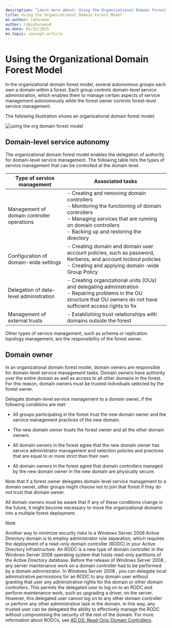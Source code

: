 ```yaml
---
description: "Learn more about: Using the Organizational Domain Forest Model"
title: Using the Organizational Domain Forest Model
ms.author: roharwoo
author: robinharwood
ms.date: 05/12/2025
ms.topic: concept-article
---
```


# Using the Organizational Domain Forest Model

In the organizational domain forest model, several autonomous groups each own a domain within a forest. Each group controls domain-level service administration, which enables them to manage certain aspects of service management autonomously while the forest owner controls forest-level service management.

The following illustration shows an organizational domain forest model.

![using the org domain forest model](../../media/Using-the-Organizational-Domain-Forest-Model/c50a3c6a-b0e4-43ec-ad62-f05d05f0bbd2.gif)

## Domain-level service autonomy

The organizational domain forest model enables the delegation of authority for domain-level service management. The following table lists the types of service management that can be controlled at the domain level.

| Type of service management | Associated tasks |
| -------------------------- |----------------- |
| Management of domain controller operations    | - Creating and removing domain controllers<br />- Monitoring the functioning of domain controllers<br />- Managing services that are running on domain controllers<br />- Backing up and restoring the directory |
| Configuration of domain-wide settings         | - Creating domain and domain user account policies, such as password, Kerberos, and account lockout policies<br />- Creating and applying domain-wide Group Policy |
| Delegation of data-level administration       | - Creating organizational units (OUs) and delegating administration<br />- Repairing problems in the OU structure that OU owners do not have sufficient access rights to fix |
| Management of external trusts | - Establishing trust relationships with domains outside the forest |

Other types of service management, such as schema or replication topology management, are the responsibility of the forest owner.

## Domain owner

In an organizational domain forest model, domain owners are responsible for domain-level service management tasks. Domain owners have authority over the entire domain as well as access to all other domains in the forest. For this reason, domain owners must be trusted individuals selected by the forest owner.

Delegate domain-level service management to a domain owner, if the following conditions are met:

- All groups participating in the forest trust the new domain owner and the service management practices of the new domain.

- The new domain owner trusts the forest owner and all the other domain owners.

- All domain owners in the forest agree that the new domain owner has service administrator management and selection policies and practices that are equal to or more strict than their own.

- All domain owners in the forest agree that domain controllers managed by the new domain owner in the new domain are physically secure.

Note that if a forest owner delegates domain-level service management to a domain owner, other groups might choose not to join that forest if they do not trust that domain owner.

All domain owners must be aware that if any of these conditions change in the future, it might become necessary to move the organizational domains into a multiple forest deployment.

> [!NOTE]
> Another way to minimize security risks to a  Windows Server 2008  Active Directory domain is to employ administrator role separation, which requires the deployment of a read-only domain controller (RODC) in your Active Directory infrastructure. An RODC is a new type of domain controller in the  Windows Server 2008  operating system that hosts read-only partitions of the Active Directory database. Before the release of  Windows Server 2008 , any server maintenance work on a domain controller had to be performed by a domain administrator. In  Windows Server 2008 , you can delegate local administrative permissions for an RODC to any domain user without granting that user any administrative rights for the domain or other domain controllers. This permits the delegated user to log on to an RODC and perform maintenance work, such as upgrading a driver, on the server. However, this delegated user cannot log on to any other domain controller or perform any other administrative task in the domain. In this way, any trusted user can be delegated the ability to effectively manage the RODC without compromising the security of the rest of the domain. For more information about RODCs, see [AD DS: Read-Only Domain Controllers](/previous-versions/windows/it-pro/windows-server-2008-r2-and-2008/cc732801(v=ws.10)).

